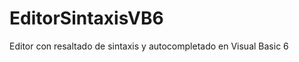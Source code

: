 EditorSintaxisVB6
=================

Editor con resaltado de sintaxis y autocompletado en Visual Basic 6
